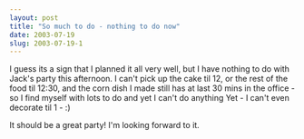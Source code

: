 ```yaml
---
layout: post
title: "So much to do - nothing to do now"
date: 2003-07-19
slug: 2003-07-19-1
---
```


I guess its a sign that I planned it all very well, but I have nothing to do with Jack&apos;s party this afternoon.  I can&apos;t pick up the cake til 12, or the rest of the food til 12:30, and the corn dish I made still has at last 30 mins in the office - so I find myself with lots to do and yet I can&apos;t do anything Yet -  I can&apos;t even decorate til 1 - :)

It should be a great party! I&apos;m looking forward to it.

